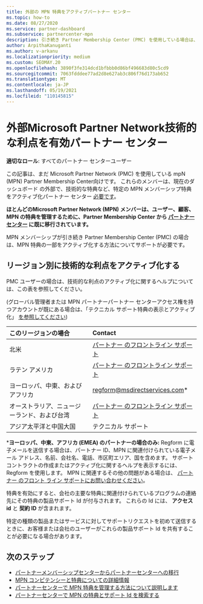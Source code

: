 ```yaml
---
title: 外部の MPN 特典をアクティブパートナー センター
ms.topic: how-to
ms.date: 08/27/2020
ms.service: partner-dashboard
ms.subservice: partnercenter-mpn
description: 引き続き Partner Membership Center (PMC) を使用している場合は、MPN テクニカル サポート特典のアクティブ化に役立つ担当者を確認し、特典サポートの ID を提供します。
author: ArpithaKanuganti
ms.author: v-arkanu
ms.localizationpriority: medium
ms.custom: SEOMAY.20
ms.openlocfilehash: 3890f3fe314dcd1bfbbb0d86bf496683d80c5cd9
ms.sourcegitcommit: 7063fdddee77ad2d8e627ab3c806f76d173ab652
ms.translationtype: MT
ms.contentlocale: ja-JP
ms.lasthandoff: 05/19/2021
ms.locfileid: "110145815"
---
```

# <a name="activate-microsoft-partner-network-technical-benefits-outside-of-partner-center"></a>外部Microsoft Partner Network技術的な利点を有効パートナー センター


**適切なロール**: すべてのパートナー センターユーザー

この記事は、まだ Microsoft Partner Network (PMC) を使用している mpN (MPN) Partner Membership Center向けです。 これらのメンバーは、現在のダッシュボード の外部で、技術的な特典など、特定の MPN メンバーシップ特典をアクティブ化パートナー センター [必要です](https://partner.microsoft.com/dashboard)。

**ほとんどのMicrosoft Partner Network (MPN) メンバーは、ユーザー、顧客、MPN の特典を管理するために、Partner Membership Center から [パートナー センター](prepare-pmc-pc-migration.md) に既に移行されています。**

MPN メンバーシップが引き続き Partner Membership Center (PMC) の場合は、MPN 特典の一部をアクティブ化する方法についてサポートが必要です。

## <a name="activate-technical-benefits-by-region"></a>リージョン別に技術的な利点をアクティブ化する

PMC ユーザーの場合は、技術的な利点のアクティブ化に関するヘルプについては、この表を参照してください。

(グローバル管理者または MPN パートナーパートナー センターアクセス権を持つアカウントが既にある場合は、「テクニカル サポート特典の表示とアクティブ化」 [を参照してください](mpn-benefits-technical-support.md#view-and-activate-your-technical-support-benefits))

|このリージョンの場合  | Contact |
|:--------|:------------|
|北米  | [パートナー のフロントライン サポート](https://partner.microsoft.com/support?issueid=300-0042)  |
|ラテン アメリカ  | [パートナー のフロントライン サポート](https://partner.microsoft.com/support?issueid=300-0042)  |
|ヨーロッパ、中東、およびアフリカ  | [regform@msdirectservices.com](mailto:regform@msdirectservices.com)*  |
|オーストラリア、ニュージーランド、および台湾  | [パートナー のフロントライン サポート](https://partner.microsoft.com/support?issueid=300-0042)  |
|アジア太平洋と中国大国  | テクニカル サポート  |

\***ヨーロッパ、中東、アフリカ (EMEA) のパートナーの場合のみ:** Regform に電子メールを送信する場合は、パートナー ID、MPN に関連付けられている電子メール アドレス、名前、会社名、電話、市区町エリア、国を含めます。 サポート コントラクトの作成またはアクティブ化に関するヘルプを表示するには、Regform を使用します。 MPN に関連するその他の問題がある場合は、 [パートナー のフロント ライン サポートにお問い合わせください](https://partner.microsoft.com/support?issueid=300-0042)。

特典を有効にすると、会社の主要な特典に関連付けられているプログラムの連絡先にその特典の製品サポート Id が付与されます。 これらの Id には、 **アクセス id** と **契約 ID** が含まれます。 

特定の種類の製品またはサービスに対してサポートリクエストを初めて送信するときに、お客様または会社のユーザーがこれらの製品サポート Id を共有することが必要になる場合があります。

## <a name="next-steps"></a>次のステップ

- [パートナーメンバーシップセンターからパートナーセンターへの移行](prepare-pmc-pc-migration.md)
- [MPN コンピテンシーと特典についての詳細情報](learn-about-competencies.md)
- [パートナーセンターで MPN 特典を管理する方法について説明します](manage-your-partner-network-benefits.md)
- [パートナーセンターで MPN の特典とサポート Id を検索する](mpn-find-benefits.md)